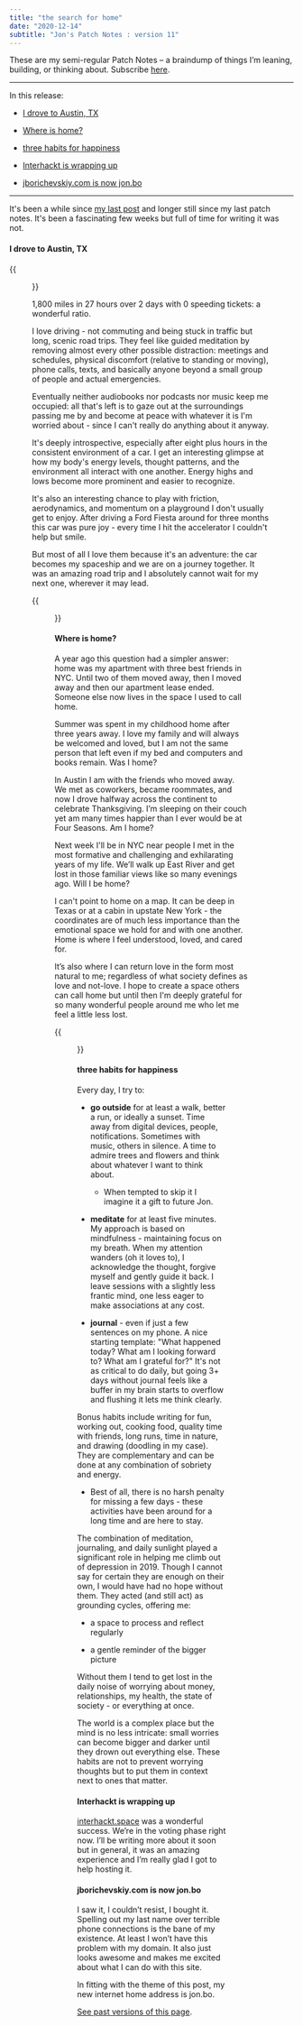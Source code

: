 ```yaml
---
title: "the search for home"
date: "2020-12-14"
subtitle: "Jon's Patch Notes : version 11"
---
```


These are my semi-regular Patch Notes – a braindump of things I’m leaning, building, or thinking about. Subscribe [here](https://jborichevskiy.substack.com/).

------

In this release:

- [I drove to Austin, TX](#i-drove-to-austin-tx)

- [Where is home?](#where-is-home)

- [three habits for happiness](#three-habits-for-happiness)

- [Interhackt is wrapping up](#interhackt-is-wrapping-up)

- [jborichevskiy.com is now jon.bo](#jborichevskiycom-is-now-jonbo)

------

It's been a while since [my last post](/posts/24) and longer still since my last patch notes. It's been a fascinating few weeks but full of time for writing it was not. 

#### I drove to Austin, TX

{{<figure src="/le77fON2_V.png" caption="Last minute rental upgrade because life is short. Santa Fe, NM.">}}

1,800 miles in 27 hours over 2 days with 0 speeding tickets: a wonderful ratio. 

I love driving - not commuting and being stuck in traffic but long, scenic road trips. They feel like guided meditation by removing almost every other possible distraction: meetings and schedules, physical discomfort (relative to standing or moving), phone calls, texts, and basically anyone beyond a small group of people and actual emergencies. 

Eventually neither audiobooks nor podcasts nor music keep me occupied: all that's left is to gaze out at the surroundings passing me by and become at peace with whatever it is I'm worried about - since I can't really do anything about it anyway. 

It's deeply introspective, especially after eight plus hours in the consistent environment of a car. I get an interesting glimpse at how my body's energy levels, thought patterns, and the environment all interact with one another. Energy highs and lows become more prominent and easier to recognize. 

It's also an interesting chance to play with friction, aerodynamics, and momentum on a playground I don't usually get to enjoy. After driving a Ford Fiesta around for three months this car was pure joy - every time I hit the accelerator I couldn't help but smile. 

But most of all I love them because it's an adventure: the car becomes my spaceship and we are on a journey together. It was an amazing road trip and I absolutely cannot wait for my next one, wherever it may lead.

{{<figure src="/zRCTn1LdQ1.png" caption="Leander, TX">}}

#### Where is home?

A year ago this question had a simpler answer: home was my apartment with three best friends in NYC. Until two of them moved away, then I moved away and then our apartment lease ended. Someone else now lives in the space I used to call home. 

Summer was spent in my childhood home after three years away. I love my family and will always be welcomed and loved, but I am not the same person that left even if my bed and computers and books remain. Was I home?

In Austin I am with the friends who moved away. We met as coworkers, became roommates, and now I drove halfway across the continent to celebrate Thanksgiving. I’m sleeping on their couch yet am many times happier than I ever would be at Four Seasons. Am I home?

Next week I'll be in NYC near people I met in the most formative and challenging and exhilarating years of my life. We’ll walk up East River and get lost in those familiar views like so many evenings ago. Will I be home? 

I can't point to home on a map. It can be deep in Texas or at a cabin in upstate New York - the coordinates are of much less importance than the emotional space we hold for and with one another. Home is where I feel understood, loved, and cared for. 

It’s also where I can return love in the form most natural to me; regardless of what society defines as love and not-love. I hope to create a space others can call home but until then I'm deeply grateful for so many wonderful people around me who let me feel a little less lost. 

{{<figure src="/MY2nK_RfSd.png" caption="Leander, TX">}}

#### three habits for happiness

Every day, I try to:

 - **go outside** for at least a walk, better a run, or ideally a sunset. Time away from digital devices, people, notifications. Sometimes with music, others in silence. A time to admire trees and flowers and think about whatever I want to think about. 

   - When tempted to skip it I imagine it a gift to future Jon. 

 - **meditate** for at least five minutes. My approach is based on mindfulness - maintaining focus on my breath. When my attention wanders (oh it loves to), I acknowledge the thought, forgive myself and gently guide it back. I leave sessions with a slightly less frantic mind, one less eager to make associations at any cost. 

 - **journal** - even if just a few sentences on my phone. A nice starting template: "What happened today? What am I looking forward to? What am I grateful for?" It's not as critical to do daily, but going 3+ days without journal feels like a buffer in my brain starts to overflow and flushing it lets me think clearly.

Bonus habits include writing for fun, working out, cooking food, quality time with friends, long runs, time in nature, and drawing (doodling in my case). They are complementary and can be done at any combination of sobriety and energy. 

 - Best of all, there is no harsh penalty for missing a few days - these activities have been around for a long time and are here to stay.

The combination of meditation, journaling, and daily sunlight played a significant role in helping me climb out of depression in 2019. Though I cannot say for certain they are enough on their own, I would have had no hope without them. They acted (and still act) as grounding cycles, offering me:

 - a space to process and reflect regularly

 - a gentle reminder of the bigger picture

Without them I tend to get lost in the daily noise of worrying about money, relationships, my health, the state of society - or everything at once. 

The world is a complex place but the mind is no less intricate: small worries can become bigger and darker until they drown out everything else. These habits are not to prevent worrying thoughts but to put them in context next to ones that matter.

#### Interhackt is wrapping up

[interhackt.space](https://interhackt.space) was a wonderful success. We’re in the voting phase right now. I’ll be writing more about it soon but in general, it was an amazing experience and I’m really glad I got to help hosting it. 

#### jborichevskiy.com is now jon.bo

I saw it, I couldn’t resist, I bought it. Spelling out my last name over terrible phone connections is the bane of my existence. At least I won’t have this problem with my domain. It also just looks awesome and makes me excited about what I can do with this site.

In fitting with the theme of this post, my new internet home address is jon.bo. 

[See past versions of this page](https://github.com/jborichevskiy/up-and-to-the-right/blob/master/content/posts/patch-notes-v11.md).
